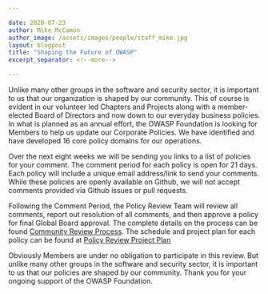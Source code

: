 ```yaml
---

date: 2020-07-23
author: Mike McCamon
author_image: /assets/images/people/staff_mike.jpg
layout: blogpost
title: "Shaping the Future of OWASP"
excerpt_separator: <!--more-->

---
```


Unlike many other groups in the software and security sector, it is important to us that our organization is shaped by our community. This of course is evident in our volunteer led Chapters and Projects along with a member-elected Board of Directors and now down to our everyday business policies. In what is planned as an annual effort, the OWASP Foundation is looking for Members to help us update our Corporate Policies. We have identified and have developed 16 core policy domains for our operations.

<!-- more -->
Over the next eight weeks we will be sending you links to a list of policies for your comment. The comment period for each policy is open for 21 days. Each policy will include a unique email address/link to send your comments. While these policies are openly available on Github, we will not accept comments provided via Github issues or pull requests.

Following the Comment Period, the Policy Review Team will review all comments, report out resolution of all comments, and then approve a policy for final Global Board approval.  The complete details on the process can be found [Community Review Process](/www-policy/operational/community-review-process). The schedule and project plan for each policy can be found at [Policy Review Project Plan](/www-staff/projects/202010-policy-review.html)

Obviously Members are under no obligation to participate in this review. But unlike many other groups in the software and security sector, it is important to us that our policies are shaped by our community. Thank you for your ongoing support of the OWASP Foundation.
